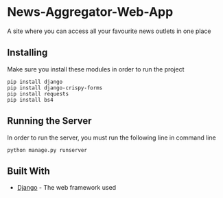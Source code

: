 # News-Aggregator-Web-App
A site where you can access all your favourite news outlets in one place

## Installing
Make sure you install these modules in order to run the project

```
pip install django
pip install django-crispy-forms
pip install requests
pip install bs4
```

## Running the Server
In order to run the server, you must run the following line in command line

```
python manage.py runserver
```

## Built With
* [Django](https://www.djangoproject.com/) - The web framework used
